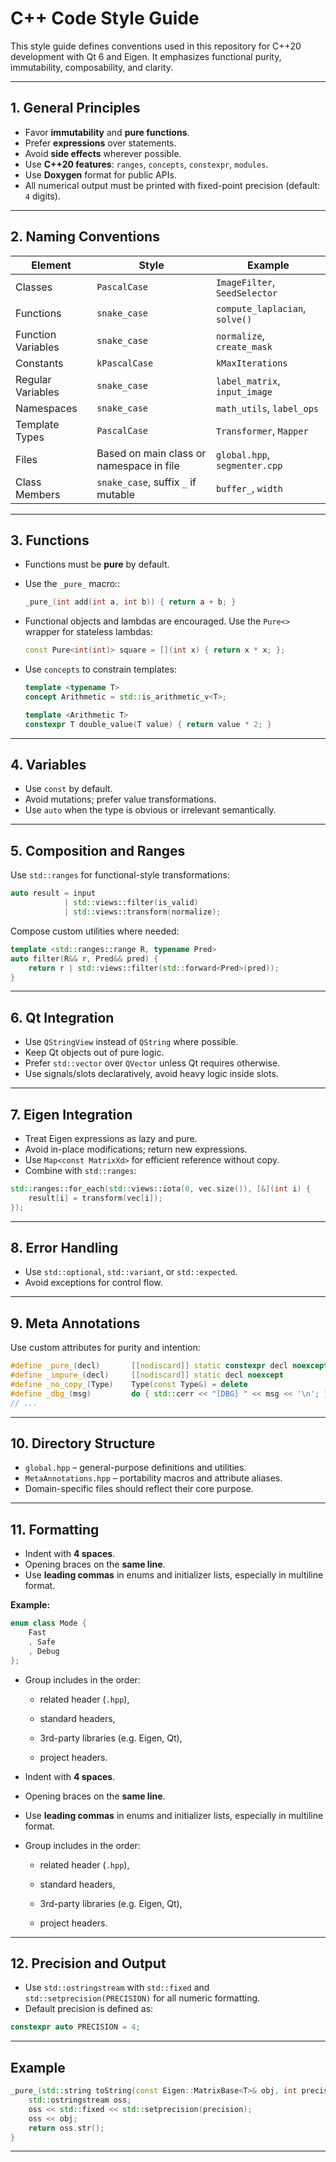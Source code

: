 # C++ Code Style Guide

This style guide defines conventions used in this repository for C++20 development with Qt 6 and Eigen. It emphasizes functional purity, immutability, composability, and clarity.

---

## 1. General Principles

- Favor **immutability** and **pure functions**.
- Prefer **expressions** over statements.
- Avoid **side effects** wherever possible.
- Use **C++20 features**: `ranges`, `concepts`, `constexpr`, `modules`.
- Use **Doxygen** format for public APIs.
- All numerical output must be printed with fixed-point precision (default: `4` digits).

---

## 2. Naming Conventions

| Element            | Style                                    | Example                        |
| ------------------ | ---------------------------------------- | ------------------------------ |
| Classes            | `PascalCase`                             | `ImageFilter`, `SeedSelector`  |
| Functions          | `snake_case`                             | `compute_laplacian`, `solve()` |
| Function Variables | `snake_case`                             | `normalize`, `create_mask`     |
| Constants          | `kPascalCase`                            | `kMaxIterations`               |
| Regular Variables  | `snake_case`                             | `label_matrix`, `input_image`  |
| Namespaces         | `snake_case`                             | `math_utils`, `label_ops`      |
| Template Types     | `PascalCase`                             | `Transformer`, `Mapper`        |
| Files              | Based on main class or namespace in file | `global.hpp`, `segmenter.cpp`  |
| Class Members      | `snake_case`, suffix `_` if mutable      | `buffer_`, `width`             |

---

## 3. Functions

- Functions must be **pure** by default.
- Use the `_pure_` macro::
  ```cpp
  _pure_(int add(int a, int b)) { return a + b; }
  ```
- Functional objects and lambdas are encouraged. Use the `Pure<>` wrapper for stateless lambdas:
  ```cpp
  const Pure<int(int)> square = [](int x) { return x * x; };
  ```

- Use `concepts` to constrain templates:
  ```cpp
  template <typename T>
  concept Arithmetic = std::is_arithmetic_v<T>;

  template <Arithmetic T>
  constexpr T double_value(T value) { return value * 2; }
  ```

---

## 4. Variables

- Use `const` by default.
- Avoid mutations; prefer value transformations.
- Use `auto` when the type is obvious or irrelevant semantically.

---

## 5. Composition and Ranges

Use `std::ranges` for functional-style transformations:

```cpp
auto result = input
            | std::views::filter(is_valid)
            | std::views::transform(normalize);
```

Compose custom utilities where needed:

```cpp
template <std::ranges::range R, typename Pred>
auto filter(R&& r, Pred&& pred) {
    return r | std::views::filter(std::forward<Pred>(pred));
}
```

---

## 6. Qt Integration

- Use `QStringView` instead of `QString` where possible.
- Keep Qt objects out of pure logic.
- Prefer `std::vector` over `QVector` unless Qt requires otherwise.
- Use signals/slots declaratively, avoid heavy logic inside slots.

---

## 7. Eigen Integration

- Treat Eigen expressions as lazy and pure.
- Avoid in-place modifications; return new expressions.
- Use `Map<const MatrixXd>` for efficient reference without copy.
- Combine with `std::ranges`:

```cpp
std::ranges::for_each(std::views::iota(0, vec.size()), [&](int i) {
    result[i] = transform(vec[i]);
});
```

---

## 8. Error Handling

- Use `std::optional`, `std::variant`, or `std::expected`.
- Avoid exceptions for control flow.

---

## 9. Meta Annotations

Use custom attributes for purity and intention:

```cpp
#define _pure_(decl)       [[nodiscard]] static constexpr decl noexcept
#define _impure_(decl)     [[nodiscard]] static decl noexcept
#define _no_copy_(Type)    Type(const Type&) = delete
#define _dbg_(msg)         do { std::cerr << "[DBG] " << msg << '\n'; } while (0)
// ...
```

---

## 10. Directory Structure

- `global.hpp` – general-purpose definitions and utilities.
- `MetaAnnotations.hpp` – portability macros and attribute aliases.
- Domain-specific files should reflect their core purpose.

---

## 11. Formatting

- Indent with **4 spaces**.
- Opening braces on the **same line**.
- Use **leading commas** in enums and initializer lists, especially in multiline format.

**Example:**

```cpp
enum class Mode {
    Fast
    , Safe
    , Debug
};
```

- Group includes in the order:
    
    - related header (`.hpp`),
        
    - standard headers,
        
    - 3rd-party libraries (e.g. Eigen, Qt),
        
    - project headers.
        
- Indent with **4 spaces**.
    
- Opening braces on the **same line**.
    
- Use **leading commas** in enums and initializer lists, especially in multiline format.
    
- Group includes in the order:
    
    - related header (`.hpp`),
        
    - standard headers,
        
    - 3rd-party libraries (e.g. Eigen, Qt),
        
    - project headers.
---

## 12. Precision and Output

- Use `std::ostringstream` with `std::fixed` and `std::setprecision(PRECISION)` for all numeric formatting.
- Default precision is defined as:

```cpp
constexpr auto PRECISION = 4;
```

---

## Example

```cpp
_pure_(std::string toString(const Eigen::MatrixBase<T>& obj, int precision = PRECISION)) {
    std::ostringstream oss;
    oss << std::fixed << std::setprecision(precision);
    oss << obj;
    return oss.str();
}
```

---

